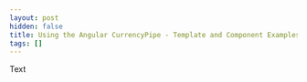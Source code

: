 ```yaml
---
layout: post
hidden: false
title: Using the Angular CurrencyPipe - Template and Component Examples
tags: []
---
```

Text
